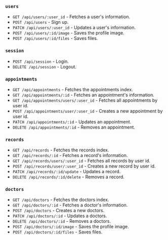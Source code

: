 ### `users`
- ```GET /api/users/:user_id``` - Fetches a user's information.
- ```POST /api/users``` - Sign up.
- ```PATCH /api/users/:user_id``` - Updates a user's information.
- ```POST /api/users/:id/image``` - Saves the profile image.
- ```POST /api/users/:id/files``` - Saves files.


### `session`
- ```POST /api/session``` - Login.
- ```DELETE /api/session``` - Logout.


### `appointments`
- ```GET /api/appointments``` - Fetches the appointments index.
- ```GET /api/appointments/:id``` - Fetches an appointment's information.
- ```GET /api/appointments/users/:user_id``` - Fetches all appointments by user id.
- ```POST /api/appointments/user/:user_id``` - Creates a new appointment by user id.
- ```PATCH /api/appointments/:id``` - Updates an appointment.
- ```DELETE /api/appointments/:id``` - Removes an appointment.


### `records`
- ```GET /api/records``` - Fetches the records index.
- ```GET /api/records/:id``` - Fetches a record's information.
- ```GET /api/records/users/:user_id``` - Fetches all records by user id.
- ```POST /api/records/user/:user_id``` - Creates a new record by user id.
- ```PATCH /api/records/:id/update``` - Updates a record.
- ```DELETE /api/records/:id/delete``` - Removes a record.


### `doctors`
- ```GET /api/doctors``` - Fetches the doctors index.
- ```GET /api/doctors/:id``` - Fetches a doctor's information.
- ```POST /api/doctors``` - Creates a new doctors.
- ```PATCH /api/doctors/:id``` - Updates a doctors.
- ```DELETE /api/doctors/:id``` - Removes a doctors.
- ```POST /api/doctors/:id/image``` - Saves the profile image.
- ```POST /api/doctors/:id/files``` - Saves files.

